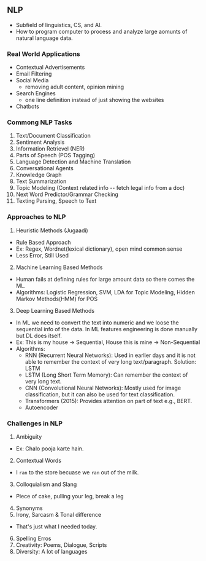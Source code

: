 ## NLP
  - Subfield of linguistics, CS, and AI.
  - How to program computer to process and analyze large aomunts of natural language data.

### Real World Applications
  - Contextual Advertisements
  - Email Filtering
  - Social Media
    - removing adult content, opinion mining
  - Search Engines
    - one line definition instead of just showing the websites 
  - Chatbots


### Commong NLP Tasks
1. Text/Document Classification
2. Sentiment Analysis
3. Information Retrievel (NER)
4. Parts of Speech (POS Tagging)
5. Language Detection and Machine Translation
6. Conversational Agents
7. Knowledge Graph
8. Text Summarization
9. Topic Modeling (Context related info -- fetch legal info from a doc)
10. Next Word Predictor/Grammar Checking
11. Texting Parsing, Speech to Text



### Approaches to NLP
1. Heuristic Methods (Jugaadi)
  - Rule Based Approach
  - Ex: Regex, Wordnet(lexical dictionary), open mind common sense
  - Less Error, Still Used
2. Machine Learning Based Methods
  - Human fails at defining rules for large amount data so there comes the ML.
  - Algorithms: Logistic Regression, SVM, LDA for Topic Modeling, Hidden Markov Methods(HMM) for POS
3. Deep Learning Based Methods
  - In ML we need to convert the text into numeric and we loose the sequential info of the data. In ML features engineering is done manually but DL does itself.
  - Ex: This is my house → Sequential, House this is mine → Non-Sequential
  - Algorithms:
    - RNN (Recurrent Neural Networks): Used in earlier days and it is not able to remember the context of very long text/paragraph. Solution: LSTM
    - LSTM (Long Short Term Memory): Can remember the context of very long text.
    - CNN (Convolutional Neural Networks): Mostly used for image classification, but it can also be used for text classification.
    - Transformers (2015): Provides attention on part of text e.g., BERT.
    - Autoencoder




### Challenges in NLP
1. Ambiguity
  - Ex: Chalo pooja karte hain.
2. Contextual Words
  - I `ran` to the store becuase we `ran` out of the milk.
3. Colloquialism and Slang
  - Piece of cake, pulling your leg, break a leg
4. Synonyms
5. Irony, Sarcasm & Tonal difference
  - That's just what I needed today.
6. Spelling Erros
7. Creativity: Poems, Dialogue, Scripts
8. Diversity: A lot of languages

